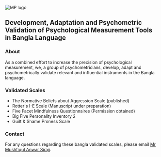 ![MP logo](https://github.com/mind-psychometry/mind-psychometry.github.io/main/mplogo.jpg)
## Development, Adaptation and Psychometric Validation of Psychological Measurement Tools in Bangla Language

### About

As a combined effort to increase the precision of psychological measurement, we, a group of psychometricians, develop, adapt and psychometrically validate relevant and influential instruments in the Bangla language.

### Validated Scales
- The Normative Beliefs about Aggression Scale (published)
- Rotter's I-E Scale (Manuscript under preparation)
- Five Facet Mindfulness Questionnaires (Permission obtained)
- Big Five Personality Inventory 2
- Guilt & Shame Proness Scale 




### Contact

For any questions regarding these bangla validated scales, please email [Mr Mushfiqul Anwar Siraji](mailto:siraji1993@gmail.com).

